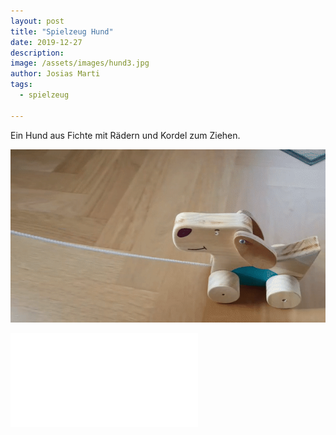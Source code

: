 ```yaml
---
layout: post
title: "Spielzeug Hund"
date: 2019-12-27
description: 
image: /assets/images/hund3.jpg
author: Josias Marti
tags: 
  - spielzeug

---
```

Ein Hund aus Fichte mit Rädern und Kordel zum Ziehen.


![Placeholder](/assets/images/hund.gif)

<iframe style="border: none;" src="/assets/hund.html"></iframe>
